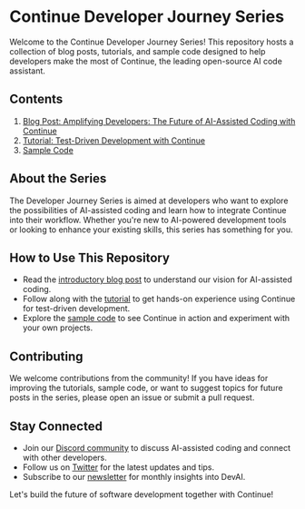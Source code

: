 # Continue Developer Journey Series

Welcome to the Continue Developer Journey Series! This repository hosts a collection of blog posts, tutorials, and sample code designed to help developers make the most of Continue, the leading open-source AI code assistant.

## Contents

1. [Blog Post: Amplifying Developers: The Future of AI-Assisted Coding with Continue]((https://adisoundsgood.github.io/continue-dev-journey-series/index.html))
2. [Tutorial: Test-Driven Development with Continue]((https://adisoundsgood.github.io/continue-dev-journey-series/tdd.html))
3. [Sample Code](sample-code/)

## About the Series

The Developer Journey Series is aimed at developers who want to explore the possibilities of AI-assisted coding and learn how to integrate Continue into their workflow. Whether you're new to AI-powered development tools or looking to enhance your existing skills, this series has something for you.

## How to Use This Repository

- Read the [introductory blog post](index.html) to understand our vision for AI-assisted coding.
- Follow along with the [tutorial](tdd.html) to get hands-on experience using Continue for test-driven development.
- Explore the [sample code](sample-code/) to see Continue in action and experiment with your own projects.

## Contributing

We welcome contributions from the community! If you have ideas for improving the tutorials, sample code, or want to suggest topics for future posts in the series, please open an issue or submit a pull request.

## Stay Connected

- Join our [Discord community](https://discord.gg/vapESyrFmJ) to discuss AI-assisted coding and connect with other developers.
- Follow us on [Twitter](https://twitter.com/continue_dev) for the latest updates and tips.
- Subscribe to our [newsletter](https://continue.dev/#newsletter) for monthly insights into DevAI.

Let's build the future of software development together with Continue!
